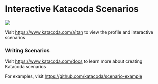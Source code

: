 # Interactive Katacoda Scenarios

[![](http://shields.katacoda.com/katacoda/a1tan/count.svg)](https://www.katacoda.com/a1tan "Get your profile on Katacoda.com")

Visit https://www.katacoda.com/a1tan to view the profile and interactive scenarios

### Writing Scenarios
Visit https://www.katacoda.com/docs to learn more about creating Katacoda scenarios

For examples, visit https://github.com/katacoda/scenario-example
